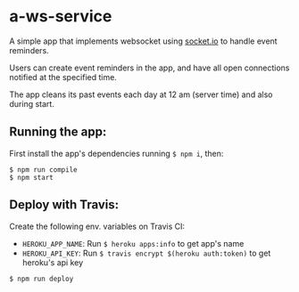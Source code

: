 # a-ws-service

A simple app that implements websocket using [socket.io](https://www.npmjs.com/package/socket.io) to handle event reminders.

Users can create event reminders in the app, and have all open connections notified at the specified time.

The app cleans its past events each day at 12 am (server time) and also during start.

## Running the app:
First install the app's dependencies running `$ npm i`, then:
```
$ npm run compile
$ npm start
```

## Deploy with Travis:
Create the following env. variables on Travis CI: 
- `HEROKU_APP_NAME`: Run `$ heroku apps:info` to get app's name
- `HEROKU_API_KEY`: Run `$ travis encrypt $(heroku auth:token)` to get heroku's api key
```
$ npm run deploy
```